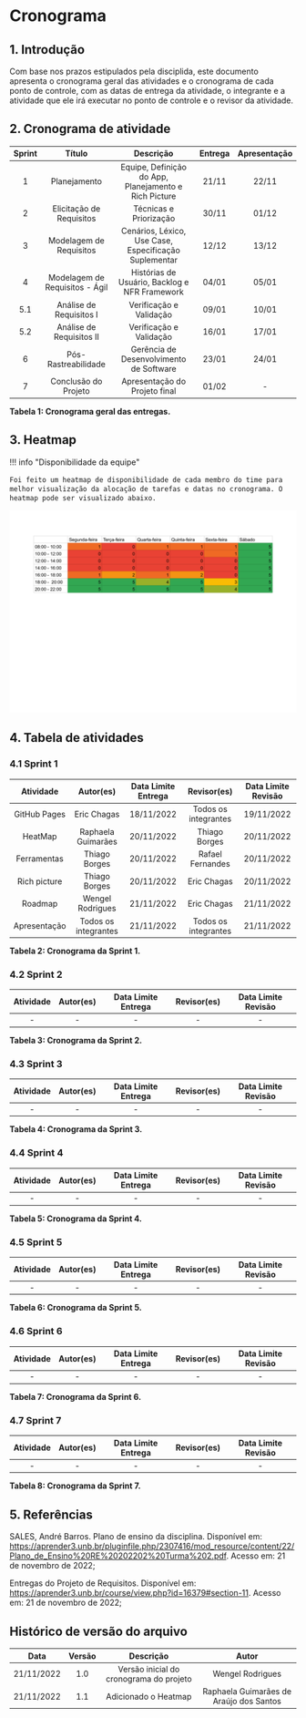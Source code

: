# Cronograma

## 1. Introdução

Com base nos prazos estipulados pela disciplida, este documento apresenta o cronograma geral das atividades e o cronograma de cada ponto de controle, com as datas de entrega da atividade, o integrante e a atividade que ele irá executar no ponto de controle e o revisor da atividade.


## 2. Cronograma de atividade

| Sprint |             Título             |                       Descrição                       | Entrega | Apresentação |
| :----: | :----------------------------: | :---------------------------------------------------: | :-----: | :----------: |
|   1    |          Planejamento          | Equipe, Definição do App, Planejamento e Rich Picture |  21/11  |    22/11     |
|   2    |    Elicitação de Requisitos    |                Técnicas e Priorização                 |  30/11  |    01/12     |
|   3    |    Modelagem de Requisitos     | Cenários, Léxico, Use Case, Especificação Suplementar |  12/12  |    13/12     |
|   4    | Modelagem de Requisitos - Ágil |     Histórias de Usuário, Backlog e NFR Framework     |  04/01  |    05/01     |
|  5.1   |    Análise de Requisitos I     |                Verificação e Validação                |  09/01  |    10/01     |
|  5.2   |    Análise de Requisitos II    |                Verificação e Validação                |  16/01  |    17/01     |
|   6    |      Pós-Rastreabilidade       |        Gerência de Desenvolvimento de Software        |  23/01  |    24/01     |
|   7    |      Conclusão do Projeto      |             Apresentação do Projeto final             |  01/02  |      -       |

**Tabela 1: Cronograma geral das entregas.**


## 3. Heatmap

!!! info "Disponibilidade da equipe"

    Foi feito um heatmap de disponibilidade de cada membro do time para melhor visualização da alocação de tarefas e datas no cronograma. O heatmap pode ser visualizado abaixo.


![Heatmap](../img/heatmap.png)


## 4. Tabela de atividades

### 4.1 Sprint 1

|  Atividade   |      Autor(es)       | Data Limite Entrega |     Revisor(es)      | Data Limite Revisão |
| :----------: | :------------------: | :-----------------: | :------------------: | :-----------------: |
| GitHub Pages |     Eric Chagas      |     18/11/2022      | Todos os integrantes |     19/11/2022      |
|   HeatMap    |  Raphaela Guimarães  |     20/11/2022      |    Thiago Borges     |     20/11/2022      |
| Ferramentas  |    Thiago Borges     |     20/11/2022      |   Rafael Fernandes   |     20/11/2022      |
| Rich picture |    Thiago Borges     |     20/11/2022      |     Eric Chagas      |     20/11/2022      |
|   Roadmap    |   Wengel Rodrigues   |     21/11/2022      |     Eric Chagas      |     21/11/2022      |
| Apresentação | Todos os integrantes |     21/11/2022      | Todos os integrantes |     21/11/2022      |

**Tabela 2: Cronograma da Sprint 1.**

### 4.2 Sprint 2

| Atividade | Autor(es) | Data Limite Entrega | Revisor(es) | Data Limite Revisão |
| :-------: | :-------: | :-----------------: | :---------: | :-----------------: |
|     -     |     -     |          -          |      -      |          -          |

**Tabela 3: Cronograma da Sprint 2.**

### 4.3 Sprint 3

| Atividade | Autor(es) | Data Limite Entrega | Revisor(es) | Data Limite Revisão |
| :-------: | :-------: | :-----------------: | :---------: | :-----------------: |
|     -     |     -     |          -          |      -      |          -          |

**Tabela 4: Cronograma da Sprint 3.**

### 4.4 Sprint 4

| Atividade | Autor(es) | Data Limite Entrega | Revisor(es) | Data Limite Revisão |
| :-------: | :-------: | :-----------------: | :---------: | :-----------------: |
|     -     |     -     |          -          |      -      |          -          |

**Tabela 5: Cronograma da Sprint 4.**

### 4.5 Sprint 5

| Atividade | Autor(es) | Data Limite Entrega | Revisor(es) | Data Limite Revisão |
| :-------: | :-------: | :-----------------: | :---------: | :-----------------: |
|     -     |     -     |          -          |      -      |          -          |

**Tabela 6: Cronograma da Sprint 5.**

### 4.6 Sprint 6

| Atividade | Autor(es) | Data Limite Entrega | Revisor(es) | Data Limite Revisão |
| :-------: | :-------: | :-----------------: | :---------: | :-----------------: |
|     -     |     -     |          -          |      -      |          -          |

**Tabela 7: Cronograma da Sprint 6.**

### 4.7 Sprint 7

| Atividade | Autor(es) | Data Limite Entrega | Revisor(es) | Data Limite Revisão |
| :-------: | :-------: | :-----------------: | :---------: | :-----------------: |
|     -     |     -     |          -          |      -      |          -          |

**Tabela 8: Cronograma da Sprint 7.**



## 5. Referências


SALES, André Barros. Plano de ensino da disciplina. Disponível em: <https://aprender3.unb.br/pluginfile.php/2307416/mod_resource/content/22/Plano_de_Ensino%20RE%20202202%20Turma%202.pdf>. Acesso em: 21 de novembro de 2022;

Entregas do Projeto de Requisitos. Disponível em: <https://aprender3.unb.br/course/view.php?id=16379#section-11>. Acesso em: 21 de novembro de 2022;


## Histórico de versão do arquivo

|    Data    | Versão |                Descrição                |                  Autor                  |
| :--------: | :----: | :-------------------------------------: | :-------------------------------------: |
| 21/11/2022 |  1.0   | Versão inicial do cronograma do projeto |            Wengel Rodrigues             |
| 21/11/2022 |  1.1   |          Adicionado o Heatmap           | Raphaela Guimarães de Araújo dos Santos |